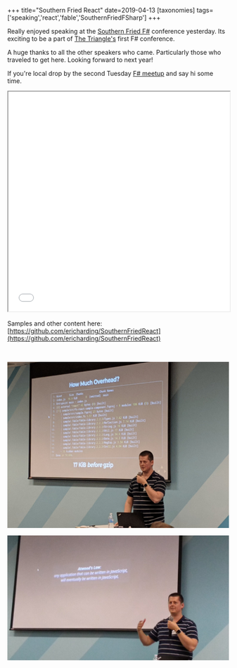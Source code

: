 +++
title="Southern Fried React"
date=2019-04-13
[taxonomies]
tags=['speaking','react','fable','SouthernFriedFSharp']
+++

Really enjoyed speaking at the [Southern Fried F#](https://southernfriedfsharp.com/) conference yesterday.  Its exciting to be a part of [The Triangle's](https://www.rtp.org/) first F# conference.

<!-- more --> 

A huge thanks to all the other speakers who came. Particularly those who traveled to get here.
Looking forward to next year!

If you're local drop by the second Tuesday [F# meetup](https://www.meetup.com/Triangle-F/) and say hi some time.


<iframe src="/SouthernFriedReact/slides/index.html" width="100%" height="500"> </iframe>

Samples and other content here:
[https://github.com/ericharding/SouthernFriedReact](https://github.com/ericharding/SouthernFriedReact)

<br />


[![me](b.jpg)](https://twitter.com/FriedFsharp/status/1117145411855224834)

[![me](a.jpg)](https://twitter.com/StachuDotNet/status/1117140858523062278)

